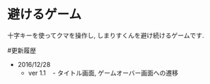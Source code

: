 # 避けるゲーム
十字キーを使ってクマを操作し, しまりすくんを避け続けるゲームです.

#更新履歴
- 2016/12/28
  - ver 1.1
    - タイトル画面, ゲームオーバー画面への遷移

